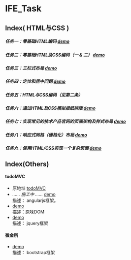﻿# IFE_Task
## Index( HTML与CSS )

##### 任务一：零基础HTML编码 [demo](https://jarineee.github.io/IFE_Task/01/)
##### 任务二：零基础HTML及CSS编码（一 & 二）  [demo](https://jarineee.github.io/IFE_Task/02&5/)
##### 任务三：三栏式布局  [demo](https://jarineee.github.io/IFE_Task/03/)
##### 任务四：定位和居中问题  [demo](https://jarineee.github.io/IFE_Task/04/)
##### 任务五：HTML与CSS编码（见第二条）
##### 任务六：通过HTML及CSS模拟报纸排版 [demo](https://jarineee.github.io/IFE_Task/06/)
##### 任务七：实现常见的技术产品官网的页面架构及样式布局 [demo](https://jarineee.github.io/IFE_Task/07/)
##### 任务八：响应式网格（栅格化）布局  [demo](https://jarineee.github.io/IFE_Task/08/)
##### 任务九：使用HTML/CSS实现一个复杂页面  [demo](https://jarineee.github.io/IFE_Task/09/)

## Index(Others)

#### todoMVC
- 原地址 [todoMVC](https://github.com/tastejs/todomvc-app-template)
-  *…… 施工中 ……* [demo](https://jarineee.github.io/IFE_Task/Others/todoMVC/AngularJS/dist)  <br/> 描述： angularjs框架。
- [demo](https://jarineee.github.io/IFE_Task/Others/todoMVC/DOM/dist)  <br/>描述：原味DOM
- [demo](https://jarineee.github.io/IFE_Task/Others/todoMVC/jQuery/dist) <br/> 描述： jquery框架

#### 微金所
- [demo](https://jarineee.github.io/IFE_Task/Others/WJS/dist/)<br/>描述： bootstrap框架